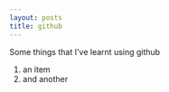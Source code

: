 ```yaml
---
layout: posts
title: github
---
```

Some things that I've learnt using github

<ol>
  <li>an item</li>
  <li>and another</li>
</ol>
